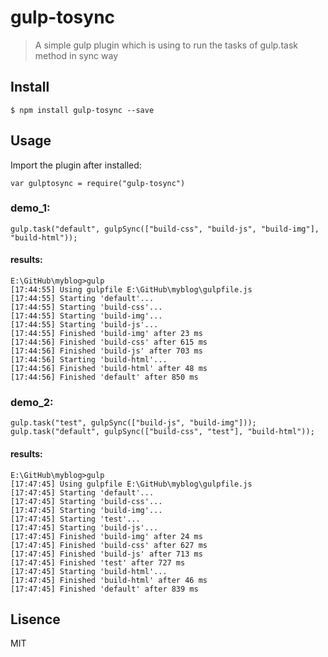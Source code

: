 # gulp-tosync

> A simple gulp plugin which is using to run the tasks of gulp.task method in sync way

## Install
```
$ npm install gulp-tosync --save
```

## Usage

Import the plugin after installed:
```
var gulptosync = require("gulp-tosync")
```

### demo_1:
```
gulp.task("default", gulpSync(["build-css", "build-js", "build-img"], "build-html"));
```
#### results:
```
E:\GitHub\myblog>gulp
[17:44:55] Using gulpfile E:\GitHub\myblog\gulpfile.js
[17:44:55] Starting 'default'...
[17:44:55] Starting 'build-css'...
[17:44:55] Starting 'build-img'...
[17:44:55] Starting 'build-js'...
[17:44:55] Finished 'build-img' after 23 ms
[17:44:56] Finished 'build-css' after 615 ms
[17:44:56] Finished 'build-js' after 703 ms
[17:44:56] Starting 'build-html'...
[17:44:56] Finished 'build-html' after 48 ms
[17:44:56] Finished 'default' after 850 ms
```

### demo_2:
```
gulp.task("test", gulpSync(["build-js", "build-img"]));
gulp.task("default", gulpSync(["build-css", "test"], "build-html"));
```

#### results:
```
E:\GitHub\myblog>gulp
[17:47:45] Using gulpfile E:\GitHub\myblog\gulpfile.js
[17:47:45] Starting 'default'...
[17:47:45] Starting 'build-css'...
[17:47:45] Starting 'build-img'...
[17:47:45] Starting 'test'...
[17:47:45] Starting 'build-js'...
[17:47:45] Finished 'build-img' after 24 ms
[17:47:45] Finished 'build-css' after 627 ms
[17:47:45] Finished 'build-js' after 713 ms
[17:47:45] Finished 'test' after 727 ms
[17:47:45] Starting 'build-html'...
[17:47:45] Finished 'build-html' after 46 ms
[17:47:45] Finished 'default' after 839 ms
```

## Lisence

MIT